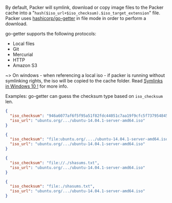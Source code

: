 <!-- Code generated from the comments of the ISOConfig struct in common/iso_config.go; DO NOT EDIT MANUALLY -->
By default, Packer will symlink, download or copy image files to the Packer
cache into a "`hash($iso_url+$iso_checksum).$iso_target_extension`" file.
Packer uses [hashicorp/go-getter](https://github.com/hashicorp/go-getter) in
file mode in order to perform a download.

go-getter supports the following protocols:

* Local files
* Git
* Mercurial
* HTTP
* Amazon S3

\~&gt; On windows - when referencing a local iso - if packer is running
without symlinking rights, the iso will be copied to the cache folder. Read
[Symlinks in Windows 10
!](https://blogs.windows.com/buildingapps/2016/12/02/symlinks-windows-10/)
for more info.

Examples:
go-getter can guess the checksum type based on `iso_checksum` len.

``` json
{
  "iso_checksum": "946a6077af6f5f95a51f82fdc44051c7aa19f9cfc5f737954845a6050543d7c2",
  "iso_url": "ubuntu.org/.../ubuntu-14.04.1-server-amd64.iso"
}
```

``` json
{
  "iso_checksum": "file:ubuntu.org/..../ubuntu-14.04.1-server-amd64.iso.sum",
  "iso_url": "ubuntu.org/.../ubuntu-14.04.1-server-amd64.iso"
}
```

``` json
{
  "iso_checksum": "file://./shasums.txt",
  "iso_url": "ubuntu.org/.../ubuntu-14.04.1-server-amd64.iso"
}
```

``` json
{
  "iso_checksum": "file:./shasums.txt",
  "iso_url": "ubuntu.org/.../ubuntu-14.04.1-server-amd64.iso"
}
```
